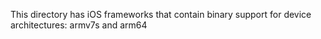 This directory has iOS frameworks that contain binary support for device architectures: armv7s and arm64
